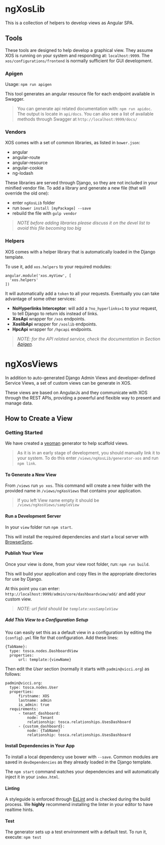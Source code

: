 # ngXosLib

This is a collection of helpers to develop views as Angular SPA.

## Tools

These tools are designed to help develop a graphical view. They assume XOS is running on your system and responding at: `localhost:9999`. The `xos/configurations/frontend` is normally sufficient for GUI development.

### Apigen

Usage: `npm run apigen`

This tool generates an angular resource file for each endpoint available in Swagger.

>You can generate api related documentation with: `npm run apidoc`. The output is locate in `api/docs`. You can also see a list of available methods through Swagger at `http://localhost:9999/docs/`

### Vendors

XOS comes with a set of common libraries, as listed in `bower.json`:
- angular
- angular-route
- angular-resource
- angular-cookie
- ng-lodash

These libraries are served through Django, so they are not included in your minified vendor file. To add a library and generate a new file (that will override the old one):
- enter `ngXosLib` folder
- run `bower install [myPackage] --save`
- rebuild the file with `gulp vendor`

>_NOTE before adding libraries please discuss it on the devel list to avoid this file becoming too big_

### Helpers

XOS comes with a helper library that is automatically loaded in the Django template.

To use it, add `xos.helpers` to your required modules:

```
angular.module('xos.myView', [
  'xos.helpers'
])
```

It will automatically add a `token` to all your requests. Eventually you can take advantage of some other services:

- **NoHyperlinks Interceptor**: will add a `?no_hyperlinks=1` to your request, to tell Django to return ids instead of links.
- **XosApi** wrapper for `/xos` endpoints.
- **XoslibApi** wrapper for `/xoslib` endpoints.
- **HpcApi** wrapper for `/hpcapi` endpoints.

>_NOTE: for the API related service, check the documentation in Section [Apigen](#apigen)._

# ngXosViews

In addition to auto-generated Django Admin Views and developer-defined Service Views, a set of custom views can be generate in XOS.

These views are based on AngularJs and they communicate with XOS through the REST APIs, providing a powerful and flexible way to present and manage data.

## How to Create a View

### Getting Started

We have created a [yeoman](http://yeoman.io/) generator to help scaffold views.

>As it is in an early stage of development, you should manually link it to your system. To do this enter `/views/ngXosLib/generator-xos` and run `npm link`.

#### To Generate a New View

From `/views` run `yo xos`. This command will create a new folder with the provided name in `/views/ngXosViews` that contains your application.

>If you left View name empty it should be `/views/ngXosViews/sampleView`

#### Run a Development Server

In your `view` folder run `npm start`.

This will install the required dependencies and start a local server with [BrowserSync](http://www.browsersync.io/).

#### Publish Your View

Once your view is done, from your view root folder, run: `npm run build`.

This will build your application and copy files in the appropriate directories for use by Django.

At this point you can enter: `http://localhost:9999/admin/core/dashboardview/add/` and add your custom view.

>_NOTE: url field should be `template:xosSampleView`_

##### Add This View to a Configuration Setup

You can easily set this as a default view in a configuration by editing the `{config}.yml` file for that configuration. Add these lines:

```
{TabName}:                                    
  type: tosca.nodes.DashboardView              
  properties:                                  
      url: template:{viewName}     
```

Then edit the _User_ section (normally it starts with `padmin@vicci.org`) as follows:

```
padmin@vicci.org:                                          
  type: tosca.nodes.User                                   
  properties:                                              
      firstname: XOS                                       
      lastname: admin                                      
      is_admin: true                                       
  requirements:                                            
      - tenant_dashboard:                                  
          node: Tenant                                     
          relationship: tosca.relationships.UsesDashboard  
      - {custom_dashboard}:                              
          node: {TabName}                                 
          relationship: tosca.relationships.UsesDashboard  
```

#### Install Dependencies in Your App

To install a local dependency use bower with `--save`. Common modules are saved in `devDependencies` as they already loaded in the Django template.

The `npm start` command watches your dependencies and will automatically inject it in your `index.html`.

#### Linting

A styleguide is enforced through [EsLint](http://eslint.org/) and is checked during the build process. We **highly** recommend installing the linter in your editor to have realtime hints.

#### Test

The generator sets up a test environment with a default test.
To run it, execute: `npm test`

